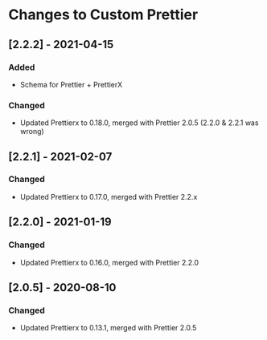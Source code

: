 # Changes to Custom Prettier

## \[2.2.2] - 2021-04-15

### Added

- Schema for Prettier + PrettierX

### Changed

- Updated Prettierx to 0.18.0, merged with Prettier 2.0.5 (2.2.0 & 2.2.1 was wrong)

## \[2.2.1] - 2021-02-07

### Changed

- Updated Prettierx to 0.17.0, merged with Prettier 2.2.x

## \[2.2.0] - 2021-01-19

### Changed

- Updated Prettierx to 0.16.0, merged with Prettier 2.2.0

## \[2.0.5] - 2020-08-10

### Changed

- Updated Prettierx to 0.13.1, merged with Prettier 2.0.5
